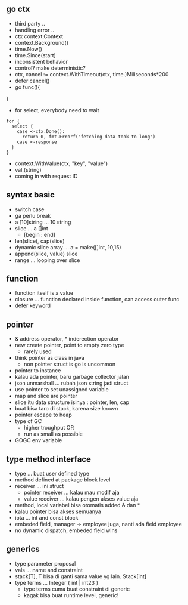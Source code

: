 ## go ctx
- third party .. 
- handling error ..
- ctx context.Context
- context.Background()
- time.Now()
- time.Since(start)
- inconsistent behavior
- control? make deterministic?
- ctx, cancel := context.WithTimeout(ctx, time.)Miliseconds*200
- defer cancel()
- go func(){

}
- for select, everybody need to wait
```
for {
  select {
    case <-ctx.Done():
      return 0, fmt.Errorf("fetching data took to long")
    case <-response
  }
}
```
- context.WithValue(ctx, "key", "value")
- val.(string)
- coming in with request ID

## syntax basic
- switch case
- ga perlu break
- a [10]string ... 10 string
- slice ... a []int
  - [begin : end]
- len(slice), cap(slice)
- dynamic slice array ... a:= make([]int, 10,15)
- append(slice, value) slice
- range ... looping over slice

## function
- function itself is a value
- closure ... function declared inside function, can access outer func
- defer keyword

## pointer
- & address operator, * inderection operator
- new create pointer, point to empty zero type
  - rarely used
- think pointer as class in java
  - non pointer struct is go is uncommon
- pointer to instance
- kalau ada pointer, baru garbage collector jalan
- json unmarshall ... rubah json string jadi struct
- use pointer to set unassigned variable
- map and slice are pointer
- slice itu data structure isinya : pointer, len, cap
- buat bisa taro di stack, karena size known
- pointer escape to heap
- type of GC
  - higher troughput OR
  - run as small as possible
- GOGC env variable

## type method interface
- type ... buat user defined type
- method defined at package block level
- receiver ... ini struct
  - pointer receiver ... kalau mau modif aja
  - value receiver ... kalau pengen akses value aja
- method, local variabel bisa otomatis added & dan *
- kalau pointer bisa akses semuanya
- iota ... int and const block
- embeded field, manager -> employee juga, nanti ada field employee
- no dynamic dispatch, embeded field wins

## generics
- type parameter proposal
- vals ... name and constraint
- stack[T], T bisa di ganti sama value yg lain. Stack[int]
- type terms ... Integer { int | int23 }
  - type terms cuma buat constraint di generic
  - kagak bisa buat runtime level, generic!